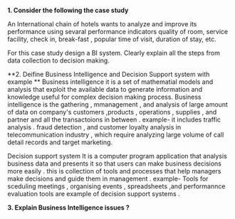 **1. Consider the following the case study**

An International chain of hotels wants to analyze and improve its performance using sevaral performance indicators quality of room, service facility, check in, break-fast , popular time of visit, duration of stay, etc.

For this case study design a BI system. Clearly explain all the steps from data collection to decision making.

**2. Deifine Business Intelligence and Decision Support system with example **
Business intelligence
it is a set of mathematial models and analysis that exploit the available data to generate information and knowledge useful for complex decision making process.  Business intelligence  is the gathering , mmanagement , and analysis of large amount of data on company's customers ,products , operations , supplies , and partner and all the transactoions in between .
example- it includes traffic analysis . fraud detection , and customer loyalty analysis in telecommunication industry , which require analyzing large volume of call detail records and target marketing.

Decision support system 
It is a computer program application that analysis business data and presents it so that users can make business decisions more easily . this is collection of tools  and processes that help managers make decisions and guide them in management .
example- Tools for sceduling meetings , organising events , spreadsheets ,and performannce evaluation tools are example of decision support systems .

**3. Explain Business Intelligence issues ?**



